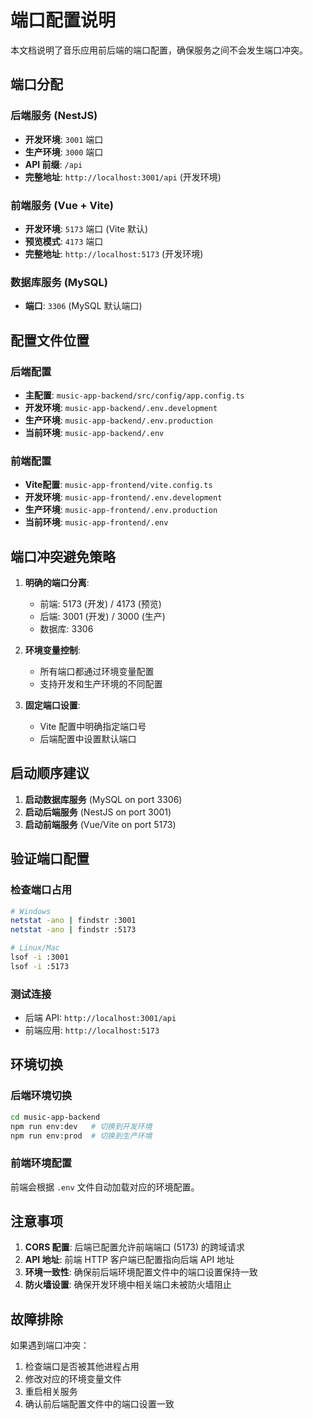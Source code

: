 # 端口配置说明

本文档说明了音乐应用前后端的端口配置，确保服务之间不会发生端口冲突。

## 端口分配

### 后端服务 (NestJS)
- **开发环境**: `3001` 端口
- **生产环境**: `3000` 端口
- **API 前缀**: `/api`
- **完整地址**: `http://localhost:3001/api` (开发环境)

### 前端服务 (Vue + Vite)
- **开发环境**: `5173` 端口 (Vite 默认)
- **预览模式**: `4173` 端口
- **完整地址**: `http://localhost:5173` (开发环境)

### 数据库服务 (MySQL)
- **端口**: `3306` (MySQL 默认端口)

## 配置文件位置

### 后端配置
- **主配置**: `music-app-backend/src/config/app.config.ts`
- **开发环境**: `music-app-backend/.env.development`
- **生产环境**: `music-app-backend/.env.production`
- **当前环境**: `music-app-backend/.env`

### 前端配置
- **Vite配置**: `music-app-frontend/vite.config.ts`
- **开发环境**: `music-app-frontend/.env.development`
- **生产环境**: `music-app-frontend/.env.production`
- **当前环境**: `music-app-frontend/.env`

## 端口冲突避免策略

1. **明确的端口分离**:
   - 前端: 5173 (开发) / 4173 (预览)
   - 后端: 3001 (开发) / 3000 (生产)
   - 数据库: 3306

2. **环境变量控制**:
   - 所有端口都通过环境变量配置
   - 支持开发和生产环境的不同配置

3. **固定端口设置**:
   - Vite 配置中明确指定端口号
   - 后端配置中设置默认端口

## 启动顺序建议

1. **启动数据库服务** (MySQL on port 3306)
2. **启动后端服务** (NestJS on port 3001)
3. **启动前端服务** (Vue/Vite on port 5173)

## 验证端口配置

### 检查端口占用
```bash
# Windows
netstat -ano | findstr :3001
netstat -ano | findstr :5173

# Linux/Mac
lsof -i :3001
lsof -i :5173
```

### 测试连接
- 后端 API: `http://localhost:3001/api`
- 前端应用: `http://localhost:5173`

## 环境切换

### 后端环境切换
```bash
cd music-app-backend
npm run env:dev   # 切换到开发环境
npm run env:prod  # 切换到生产环境
```

### 前端环境配置
前端会根据 `.env` 文件自动加载对应的环境配置。

## 注意事项

1. **CORS 配置**: 后端已配置允许前端端口 (5173) 的跨域请求
2. **API 地址**: 前端 HTTP 客户端已配置指向后端 API 地址
3. **环境一致性**: 确保前后端环境配置文件中的端口设置保持一致
4. **防火墙设置**: 确保开发环境中相关端口未被防火墙阻止

## 故障排除

如果遇到端口冲突：

1. 检查端口是否被其他进程占用
2. 修改对应的环境变量文件
3. 重启相关服务
4. 确认前后端配置文件中的端口设置一致
